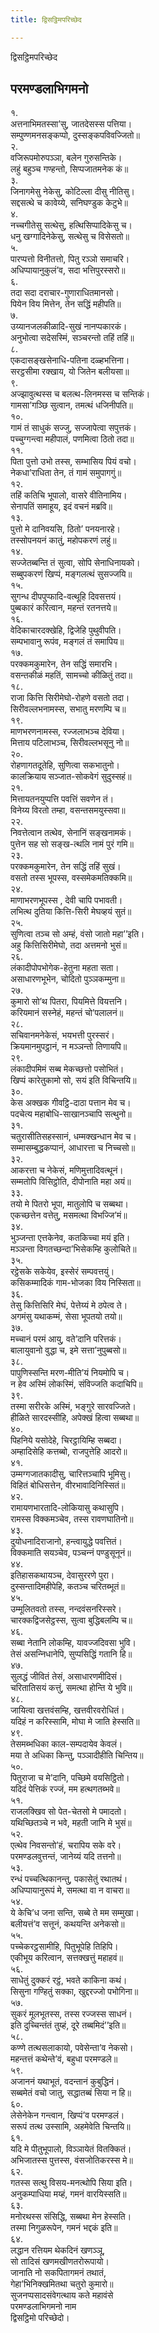 ```yaml
---
title: द्विसट्ठिमपरिच्छेद

---
```

द्विसट्ठिमपरिच्छेद  


## परमण्डलाभिगमनो

१.  
अत्तनाभिमतस्सा’सु, जातदेसस्स पत्तिया।  
सम्पुण्णमनसङ्कप्पो, दुस्सङ्कपविवज्‍जितो॥  
२.  
वजिरूपमोरुपञ्‍ञा, बलेन गुरुसन्तिके।  
लहुं बहुञ्‍च गण्हन्तो, सिप्पजातमनेक कं॥  
३.  
जिनागमेसु नेकेसु, कोटिल्‍ला दीसु नीतिसु।  
सद्दसत्थे च कावेय्ये, सनिघण्डुक केटुभे॥  
४.  
नच्‍चगीतेसु सत्थेसु, हत्थिसिप्पादिकेसु च।  
धनु खग्गादिनेकेसु, सत्थेसु च विसेसतो॥  
५.  
पारप्पत्तो विनीतत्तो, पितु रञ्‍ञो समाचरि।  
अधिप्पायानुकुलं’व, सदा भत्तिपुरस्सरो॥  
६.  
तदा सदा दराचार-गुणाराधितमानसो।  
पियेन विय मित्तेन, तेन सद्धिं महीपति॥  
७.  
उय्यानजलकीळादि-सुखं नानप्पकारकं।  
अनुभोत्वा सदेसस्मिं, सञ्‍चरन्तो तहिं तहिं॥  
८.  
एकदासङ्खसेनाधि-पतिना दळ्हभत्तिना।  
सरट्ठसीमा रक्खाय, यो जितेन बलीयसा॥  
९.  
अज्झावुत्थस्स च बलत्थ-लिनमस्स च सन्तिकं।  
गामसा’गञ्छि सुत्वान, तमत्थं धजिनीपति॥  
१०.  
गामं तं साधुकं सज्‍जु, सज्‍जापेत्वा सपुत्तकं।  
पच्‍चुग्गन्त्वा महीपालं, पणमित्वा ठितो तदा॥  
११.  
पिता पुत्तो उभो तस्स, सम्भासिय पियं वचो।  
नेकधा’राधिता तेन, तं गामं समुपागगुं॥  
१२.  
तहिं कतिचि भूपालो, वासरे वीतिनामिय।  
सेनापतिं समाहूय, इदं वचनं मब्रवि॥  
१३.  
पुत्तो मे दानिवयसि, ठितो’ पनयनारहे।  
तस्सोपनयनं कातुं, महोपकरणं लहुं॥  
१४.  
सज्‍जेतब्बन्ति तं सुत्वा, सोपि सेनाधिनायको।  
सब्बुपकरणं खिप्पं, मङ्गलत्थं सुसज्‍जयि॥  
१५.  
सुगन्ध दीपपुप्फादि-वत्थूहि दिवसत्तयं।  
पुब्बकारं करित्वान, महन्तं रतनत्तये॥  
१६.  
वेदिकाचारदक्खेहि, द्विजेहि पुथुवीपति।  
सम्पभावानु रूपंव, मङ्गलं तं समापिय॥  
१७.  
परक्‍कमकुमारेन, तेन सद्धिं समारभि।  
वसन्तकीळं महतिं, सामच्‍चो कीळितुं तदा॥  
१८.  
राजा कित्ति सिरीमेघो-रोहणे वसतो तदा।  
सिरीवल्‍लभनामस्स, सभातु मरणम्पि च॥  
१९.  
माणभरणनामस्स, रज्‍जलाभञ्‍च देविया।  
मित्ताय पटिलाभञ्‍च, सिरीवल्‍लभसूनु नो॥  
२०.  
रोहणागतदूतेहि, सुणित्वा सकभातुनो।  
कालक्रियाय सञ्‍जात-सोकवेगं सुदुस्सहं॥  
२१.  
मित्तायतनयुप्पत्ति पवत्तिं सवणेन तं।  
विनेय्य विरतो तम्हा, वसन्तसमयुस्सवा॥  
२२.  
निवत्तेत्वान तत्थेव, सेनानिं सङ्खनामकं।  
पुत्तेन सह सो सङ्ख-त्थलि नामं पुरं गमि॥  
२३.  
परक्‍कमकुमारेन, तेन सद्धिं तहिं सुखं।  
वसतो तस्स भूपस्स, वस्समेकमतिक्‍कमि॥  
२४.  
माणाभरणभूपस्स , देवी चापि पभावती।  
लभित्थ दुतिया कित्ति-सिरी मेघव्हयं सुतं॥  
२५.  
सुणित्वा तञ्‍च सो अम्हं, वंसो जातो महा’’इति।  
अहु कित्तिसिरीमेघो, तदा अत्तमनो भुसं॥  
२६.  
लंकादीपोपभोगेक-हेतुना महता सता।  
असाधारणभूभेन, चोदितो पुञ्‍ञकम्मुना॥  
२७.  
कुमारो सो’थ पितरा, पियमित्ते वियत्तनि।  
करियमानं सस्नेहं, महन्तं चो’पलालनं॥  
२८.  
सचिवानमनेकेसं, भयभत्ती पुरस्सरं।  
क्रियमानमुपट्ठानं, न मञ्‍ञन्तो तिणायपि॥  
२९.  
लंकादीपमिमं सब्ब मेकच्छत्तो पसोभितं।  
खिप्पं कारेतुकामो सो, सयं इति विचिन्तयि॥  
३०.  
केस अक्खक गीवट्ठि-दाठा पत्तान मेव च।  
पदचेत्य महाबोधि-साखानञ्‍चापि सत्थुनो॥  
३१.  
चतुरासीतिसहस्सानं, धम्मक्खन्धान मेव च।  
सम्मासम्बुद्धकप्पानं, आधारत्ता च निच्‍चसो॥  
३२.  
आकरत्ता च नेकेसं, मणिमुत्तादिवत्थूनं।  
सम्मतोपि विसिट्ठोति, दीपोनाति महा अयं॥  
३३.  
तयो मे पितरो भूपा, मातुलोपि च सब्बथा।  
एकच्छत्तेन वत्तेतु, मसमत्था विभज्‍जि’मं॥  
३४.  
भुञ्‍जन्ता एत्तकेनेव, कतकिच्‍चा मयं इति।  
मञ्‍ञन्ता विगतच्छन्दा’भिसेकम्हि कुलोचिते॥  
३५.  
रट्ठेसके सकेयेव, इस्सेरं सम्पवत्तयुं।  
कसिकम्मादिकं गाम-भोजका विय निस्सिता॥  
३६.  
तेसु कित्तिसिरि मेघं, पेत्तेय्यं मे ठपेत्व ते।  
अगमंसु यथाकम्मं, सेसा भूपतयो तयो॥  
३७.  
मच्‍चानं परमं आयु, वते’दानि परित्तकं।  
बालायुवानो वुद्धा च, इमे सत्ता’नुपुब्बसो॥  
३८.  
पापुणिस्सन्ति मरण-मीति’यं नियमोपि च।  
न हेव अस्मिं लोकस्मिं, संविज्‍जति कदाचिपि॥  
३९.  
तस्मा सरीरके अस्मिं, भङ्गुरे सारवज्‍जिते।  
हीळिते सारदस्सीहि, अपेक्खं हित्वा सब्बथा॥  
४०.  
पिहनिये यसोदेहे, चिरट्ठायिम्हि सब्बदा।  
अम्हादिसेहि कत्तब्बो, राजपुत्तेहि आदरो॥  
४१.  
उम्मग्गजातकादीसु, चारित्तञ्‍चापि भूमिसु।  
विहितं बोधिसत्तेन, वीरभावादिनिस्सितं॥  
४२.  
रामायणभारतादि-लोकियासु कथासुपि।  
रामस्स विक्‍कमञ्‍चेव, तस्स रावणघातिनो॥  
४३.  
दुयोधनादिराजानो, हन्त्वायुद्धे पवत्तितं।  
विक्‍कमाति सयञ्‍चेव, पञ्‍चन्‍नं पण्डुसूनूनं॥  
४४.  
इतिहासकथायञ्‍च, देवासुररणे पुरा।  
दुस्सन्तादिमहीपेहि, कतञ्‍च चरितब्भूतं॥  
४५.  
उम्मूलितवतो तस्स, नन्दवंसनरिस्सरे।  
चारक्‍कद्विजसेट्ठस्स, सुत्वा बुद्धिबलम्पि च॥  
४६.  
सब्बा नेतानि लोकम्हि, यावज्‍जदिवसा भुवि।  
तेसं असन्‍निधानेपि, सुप्पसिद्धिं गतानि हि॥  
४७.  
सुलद्धं जीवितं तेसं, असाधारणमीदिसं।  
चरितातिसयं कत्तुं, समत्था होन्ति ये भुवि॥  
४८.  
जायित्वा खत्तवंसम्हि, खत्तवीरवरोधितं।  
यदिहं न करिस्सामि, मोघा मे जाति हेस्सति॥  
४९.  
तेसमब्भधिका काल-सम्पदायेव केवलं।  
मया ते अधिका किन्तु, पञ्‍ञादीहीति चिन्तिय॥  
५०.  
पितुराजा च मे’दानि, पच्छिमे वयसिट्ठितो।  
यदिदं पेत्तिकं रज्‍जं, मम हत्थगतब्भवे॥  
५१.  
राजलक्खिव सो पेत-चेतसो मे पमादतो।  
यथिच्छितञ्‍चे न भवे, महती जानि मे भुसं॥  
५२.  
एत्थेव निवसन्तो’हं, चरापिय सके वरे।  
परमण्डलवुत्तन्तं, जानेय्यं यदि तत्तनो॥  
५३.  
रन्धं पच्‍चत्थिकानन्तु, पकासेतुं रथातथं।  
अधिप्पायानुरूपं मे, समत्था वा न वाचरा॥  
५४.  
ये केचि’ध जना सन्ति, सब्बे ते मम सम्मुखा।  
बलीयत्तं’व सत्तूनं, कथयन्ति अनेकसो॥  
५५.  
पच्‍चेकरट्ठसामीहि, पितुभूपेहि तिहिपि।  
एकीभूय करित्वान, सत्तक्खत्तुं महाहवं॥  
५६.  
साधेतुं दुक्‍करं रट्ठं, भवते काकिना कथं।  
सिसुना गण्हितुं सक्‍का, खुद्दरज्‍जो पभोगिना॥  
५७.  
सुकरं मूलभूतस्स, तस्स रज्‍जस्स साधनं।  
इति दुच्‍चिन्तंतं तुय्हं, दूरे तब्बमिदं’’इति॥  
५८.  
कण्णे तत्थसलाकायो, पवेसेन्ता’व नेकसो।  
महन्तत्तं कथेन्ते’वं, बहुधा परमण्डले॥  
५९.  
अजाननं यथाभूतं, वदन्तानं कुबुद्धिनं।  
सब्बमेतं वचो जातु, सद्धातब्बं सिया न हि॥  
६०.  
लेसेनेकेन गन्त्वान, खिप्पं’व परमण्डलं।  
सरूपं तत्थ उस्सामि, अहमेवेति चिन्तयि॥  
६१.  
यदि मे पीतुभूपालो, विञ्‍ञायेतं वितक्‍कितं।  
अभिजातस्स पुत्तस्स, वंसजोतिकरस्स मे॥  
६२.  
गतस्स सत्थु विसय-मनत्थोपि सिया इति।  
अनुकम्पाधिया मय्हं, गमनं वारयिस्सति॥  
६३.  
मनोरथस्स संसिद्धि, सब्बथा मेन हेस्सति।  
तस्मा निगुळरूपेन, गमनं भद्दकं इति॥  
६४.  
लद्धान रत्तियम थेकदिनं खणञ्‍ञू,  
सो तादिसं खणमखीणतरोरूपायो।  
जानाति नो सकपितागमनं तथातं,  
गेहा’भिनिक्खमितथा चतुरो कुमारो॥  
सुजनप्पसादसंवेगत्थाय कते महावंसे  
परमण्डलाभिगमनो नाम  
द्विसट्ठिमो परिच्छेदो।  